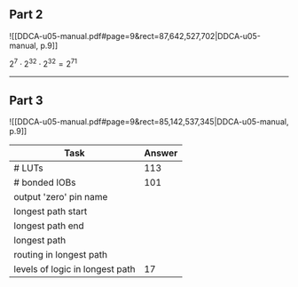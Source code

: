 


## Part 2
![[DDCA-u05-manual.pdf#page=9&rect=87,642,527,702|DDCA-u05-manual, p.9]]

$2^7 \cdot 2^{32} \cdot 2^{32} =2^{71}$

___

## Part 3
![[DDCA-u05-manual.pdf#page=9&rect=85,142,537,345|DDCA-u05-manual, p.9]]

| Task                            | Answer |
| ------------------------------- | ------ |
| \# LUTs                         | 113    |
| \# bonded IOBs                  | 101    |
| output 'zero' pin name          |        |
| longest path start              |        |
| longest path end                |        |
| longest path                    |        |
| routing in longest path         |        |
| levels of logic in longest path | 17     |

